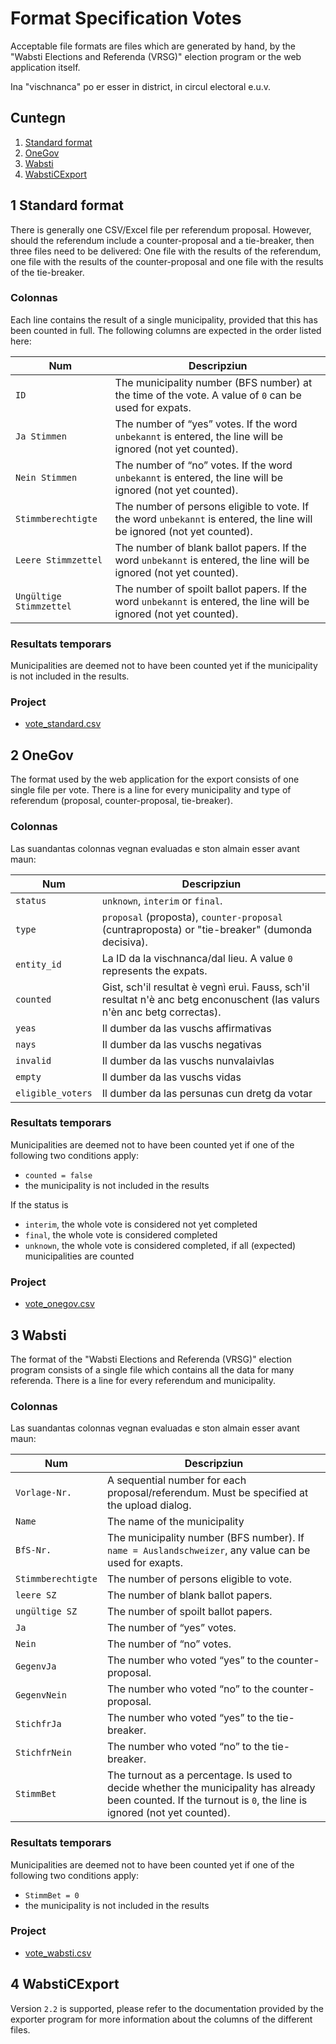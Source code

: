 Format Specification Votes
==========================

Acceptable file formats are files which are generated by hand, by the "Wabsti Elections and Referenda (VRSG)" election program or the web application itself.

Ina "vischnanca" po er esser in district, in circul electoral e.u.v.

## Cuntegn

1. [Standard format](#1-standard-format)
2. [OneGov](#2-onegov)
3. [Wabsti](#3-wabsti)
4. [WabstiCExport](#4-wabsticexport)


1 Standard format
-----------------

There is generally one CSV/Excel file per referendum proposal. However, should the referendum include a counter-proposal and a tie-breaker, then three files need to be delivered: One file with the results of the referendum, one file with the results of the counter-proposal and one file with the results of the tie-breaker.

### Colonnas

Each line contains the result of a single municipality, provided that this has been counted in full. The following columns are expected in the order listed here:

Num|Descripziun
---|---
`ID`|The municipality number (BFS number) at the time of the vote. A value of `0` can be used for expats.
`Ja Stimmen`|The number of “yes” votes. If the word `unbekannt` is entered, the line will be ignored (not yet counted).
`Nein Stimmen`|The number of “no” votes. If the word `unbekannt` is entered, the line will be ignored (not yet counted).
`Stimmberechtigte`|The number of persons eligible to vote. If the word `unbekannt` is entered, the line will be ignored (not yet counted).
`Leere Stimmzettel`|The number of blank ballot papers. If the word `unbekannt` is entered, the line will be ignored (not yet counted).
`Ungültige Stimmzettel`|The number of spoilt ballot papers. If the word `unbekannt` is entered, the line will be ignored (not yet counted).

### Resultats temporars

Municipalities are deemed not to have been counted yet if the municipality is not included in the results.

### Project

- [vote_standard.csv](https://raw.githubusercontent.com/OneGov/onegov.election_day/master/docs/templates/vote_standard.csv)


2 OneGov
--------

The format used by the web application for the export consists of one single file per vote. There is a line for every municipality and type of referendum (proposal, counter-proposal, tie-breaker).

### Colonnas

Las suandantas colonnas vegnan evaluadas e ston almain esser avant maun:

Num|Descripziun
---|---
`status`|`unknown`, `interim` or `final`.
`type`|`proposal` (proposta), `counter-proposal` (cuntraproposta) or "tie-breaker" (dumonda decisiva).
`entity_id`|La ID da la vischnanca/dal lieu. A value `0` represents the expats.
`counted`|Gist, sch'il resultat è vegnì eruì. Fauss, sch'il resultat n'è anc betg enconuschent (las valurs n'èn anc betg correctas).
`yeas`|Il dumber da las vuschs affirmativas
`nays`|Il dumber da las vuschs negativas
`invalid`|Il dumber da las vuschs nunvalaivlas
`empty`|Il dumber da las vuschs vidas
`eligible_voters`|Il dumber da las persunas cun dretg da votar


### Resultats temporars

Municipalities are deemed not to have been counted yet if one of the following two conditions apply:
- `counted = false`
- the municipality is not included in the results

If the status is
- `interim`, the whole vote is considered not yet completed
- `final`, the whole vote is considered completed
- `unknown`, the whole vote is considered completed, if all (expected) municipalities are counted

### Project

- [vote_onegov.csv](https://raw.githubusercontent.com/OneGov/onegov.election_day/master/docs/templates/vote_onegov.csv)


3 Wabsti
--------

The format of the "Wabsti Elections and Referenda (VRSG)" election program consists of a single file which contains all the data for many referenda. There is a line for every referendum and municipality.

### Colonnas

Las suandantas colonnas vegnan evaluadas e ston almain esser avant maun:

Num|Descripziun
---|---
`Vorlage-Nr.`|A sequential number for each proposal/referendum. Must be specified at the upload dialog.
`Name`|The name of the municipality
`BfS-Nr.`|The municipality number (BFS number). If `name = Auslandschweizer`, any value can be used for exapts.
`Stimmberechtigte`|The number of persons eligible to vote.
`leere SZ`|The number of blank ballot papers.
`ungültige SZ`|The number of spoilt ballot papers.
`Ja`|The number of “yes” votes.
`Nein`|The number of “no” votes.
`GegenvJa`|The number who voted “yes” to the counter-proposal.
`GegenvNein`|The number who voted “no” to the counter-proposal.
`StichfrJa`|The number who voted “yes” to the tie-breaker.
`StichfrNein`|The number who voted “no” to the tie-breaker.
`StimmBet`|The turnout as a percentage. Is used to decide whether the municipality has already been counted. If the turnout is `0`, the line is ignored (not yet counted).

### Resultats temporars

Municipalities are deemed not to have been counted yet if one of the following two conditions apply:
- `StimmBet = 0`
- the municipality is not included in the results

### Project

- [vote_wabsti.csv](https://raw.githubusercontent.com/OneGov/onegov.election_day/master/docs/templates/vote_wabsti.csv)


4 WabstiCExport
---------------

Version `2.2` is supported, please refer to the documentation provided by the exporter program for more information about the columns of the different files.
